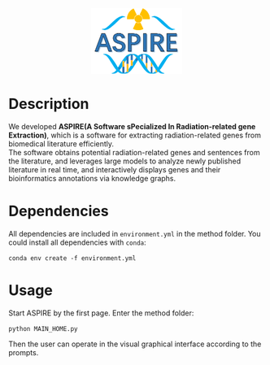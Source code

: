 
<div align="center">
  <img src="pictures/logo.png" alt="ASPIRE logo" width="180">
</div>

Description
===
We developed **ASPIRE(A Software sPecialized In Radiation-related gene Extraction)**, which is a software for extracting radiation-related genes from biomedical literature efficiently.  
The software obtains potential radiation-related genes and sentences from the literature, and leverages large models to analyze newly published literature in real time, and interactively displays genes and their bioinformatics annotations via knowledge graphs.

Dependencies
===
 All dependencies are included in `environment.yml` in the method folder.
 You could install all dependencies with `conda`:
  ```
conda env create -f environment.yml
  ```

Usage
===
Start ASPIRE by the first page. Enter the method folder:
  ```
python MAIN_HOME.py
  ```
Then the user can operate in the visual graphical interface according to the prompts.

